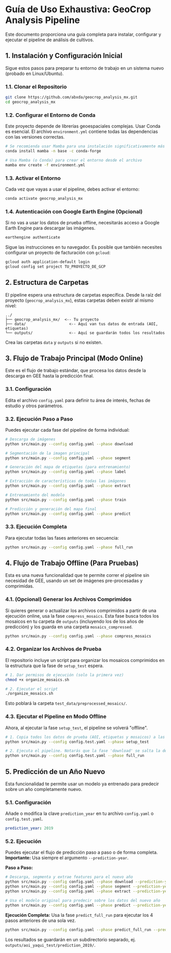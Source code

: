 # Guía de Uso Exhaustiva: GeoCrop Analysis Pipeline

Este documento proporciona una guía completa para instalar, configurar y ejecutar el pipeline de análisis de cultivos.

## 1. Instalación y Configuración Inicial

Sigue estos pasos para preparar tu entorno de trabajo en un sistema nuevo (probado en Linux/Ubuntu).

### 1.1. Clonar el Repositorio
```bash
git clone https://github.com/abxda/geocrop_analysis_mx.git
cd geocrop_analysis_mx
```

### 1.2. Configurar el Entorno de Conda
Este proyecto depende de librerías geoespaciales complejas. Usar Conda es esencial. El archivo `environment.yml` contiene todas las dependencias con las versiones correctas.

```bash
# Se recomienda usar Mamba para una instalación significativamente más rápida
conda install mamba -n base -c conda-forge

# Usa Mamba (o Conda) para crear el entorno desde el archivo
mamba env create -f environment.yml
```

### 1.3. Activar el Entorno
Cada vez que vayas a usar el pipeline, debes activar el entorno:
```bash
conda activate geocrop_analysis_mx
```

### 1.4. Autenticación con Google Earth Engine (Opcional)
Si no vas a usar los datos de prueba offline, necesitarás acceso a Google Earth Engine para descargar las imágenes.

```bash
earthengine authenticate
```
Sigue las instrucciones en tu navegador. Es posible que también necesites configurar un proyecto de facturación con `gcloud`:
```bash
gcloud auth application-default login
gcloud config set project TU_PROYECTO_DE_GCP
```

## 2. Estructura de Carpetas
El pipeline espera una estructura de carpetas específica. Desde la raíz del proyecto (`geocrop_analysis_mx`), estas carpetas deben existir al mismo nivel:
```
../
├── geocrop_analysis_mx/  <-- Tu proyecto
├── data/                   <-- Aquí van tus datos de entrada (AOI, etiquetas)
└── outputs/                <-- Aquí se guardarán todos los resultados
```
Crea las carpetas `data` y `outputs` si no existen.

## 3. Flujo de Trabajo Principal (Modo Online)
Este es el flujo de trabajo estándar, que procesa los datos desde la descarga en GEE hasta la predicción final.

### 3.1. Configuración
Edita el archivo `config.yaml` para definir tu área de interés, fechas de estudio y otros parámetros.

### 3.2. Ejecución Paso a Paso
Puedes ejecutar cada fase del pipeline de forma individual:
```bash
# Descarga de imágenes
python src/main.py --config config.yaml --phase download

# Segmentación de la imagen principal
python src/main.py --config config.yaml --phase segment

# Generación del mapa de etiquetas (para entrenamiento)
python src/main.py --config config.yaml --phase label

# Extracción de características de todas las imágenes
python src/main.py --config config.yaml --phase extract

# Entrenamiento del modelo
python src/main.py --config config.yaml --phase train

# Predicción y generación del mapa final
python src/main.py --config config.yaml --phase predict
```

### 3.3. Ejecución Completa
Para ejecutar todas las fases anteriores en secuencia:
```bash
python src/main.py --config config.yaml --phase full_run
```

## 4. Flujo de Trabajo Offline (Para Pruebas)
Esta es una nueva funcionalidad que te permite correr el pipeline sin necesidad de GEE, usando un set de imágenes pre-procesadas y comprimidas.

### 4.1. (Opcional) Generar los Archivos Comprimidos
Si quieres generar o actualizar los archivos comprimidos a partir de una ejecución online, usa la fase `compress_mosaics`. Esta fase busca todos los mosaicos en tu carpeta de `outputs` (incluyendo los de los años de predicción) y los guarda en una carpeta `mosaics_compressed`.
```bash
python src/main.py --config config.yaml --phase compress_mosaics
```

### 4.2. Organizar los Archivos de Prueba
El repositorio incluye un script para organizar los mosaicos comprimidos en la estructura que la fase de `setup_test` espera.
```bash
# 1. Dar permisos de ejecución (solo la primera vez)
chmod +x organize_mosaics.sh

# 2. Ejecutar el script
./organize_mosaics.sh
```
Esto poblará la carpeta `test_data/preprocessed_mosaics/`.

### 4.3. Ejecutar el Pipeline en Modo Offline
Ahora, al ejecutar la fase `setup_test`, el pipeline se volverá "offline".
```bash
# 1. Copia todos los datos de prueba (AOI, etiquetas y mosaicos) a las carpetas 'data' y 'outputs'
python src/main.py --config config.test.yaml --phase setup_test

# 2. Ejecuta el pipeline. Notarás que la fase 'download' se salta la descarga.
python src/main.py --config config.test.yaml --phase full_run
```

## 5. Predicción de un Año Nuevo
Esta funcionalidad te permite usar un modelo ya entrenado para predecir sobre un año completamente nuevo.

### 5.1. Configuración
Añade o modifica la clave `prediction_year` en tu archivo `config.yaml` o `config.test.yaml`.
```yaml
prediction_year: 2019
```

### 5.2. Ejecución
Puedes ejecutar el flujo de predicción paso a paso o de forma completa. **Importante:** Usa siempre el argumento `--prediction-year`.

**Paso a Paso:**
```bash
# Descarga, segmenta y extrae features para el nuevo año
python src/main.py --config config.yaml --phase download --prediction-year 2019
python src/main.py --config config.yaml --phase segment --prediction-year 2019
python src/main.py --config config.yaml --phase extract --prediction-year 2019

# Usa el modelo original para predecir sobre los datos del nuevo año
python src/main.py --config config.yaml --phase predict --prediction-year 2019
```

**Ejecución Completa:**
Usa la fase `predict_full_run` para ejecutar los 4 pasos anteriores de una sola vez.
```bash
python src/main.py --config config.yaml --phase predict_full_run --prediction-year 2019
```
Los resultados se guardarán en un subdirectorio separado, ej. `outputs/aoi_yaqui_test/prediction_2019/`.

